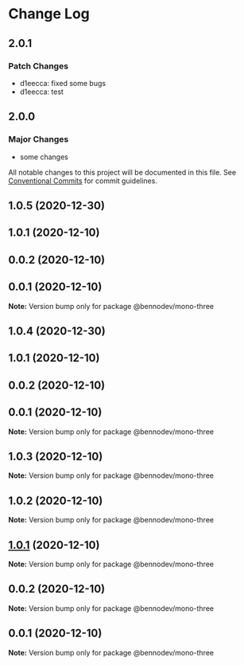 # Change Log

## 2.0.1

### Patch Changes

- d1eecca: fixed some bugs
- d1eecca: test

## 2.0.0

### Major Changes

- some changes

All notable changes to this project will be documented in this file.
See [Conventional Commits](https://conventionalcommits.org) for commit guidelines.

## 1.0.5 (2020-12-30)

## 1.0.1 (2020-12-10)

## 0.0.2 (2020-12-10)

## 0.0.1 (2020-12-10)

**Note:** Version bump only for package @bennodev/mono-three

## 1.0.4 (2020-12-30)

## 1.0.1 (2020-12-10)

## 0.0.2 (2020-12-10)

## 0.0.1 (2020-12-10)

**Note:** Version bump only for package @bennodev/mono-three

## 1.0.3 (2020-12-10)

**Note:** Version bump only for package @bennodev/mono-three

## 1.0.2 (2020-12-10)

**Note:** Version bump only for package @bennodev/mono-three

## [1.0.1](https://github.com/agile-ts/github-actions-test/compare/v0.0.2...v1.0.1) (2020-12-10)

**Note:** Version bump only for package @bennodev/mono-three

## 0.0.2 (2020-12-10)

**Note:** Version bump only for package @bennodev/mono-three

## 0.0.1 (2020-12-10)

**Note:** Version bump only for package @bennodev/mono-three
